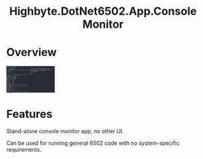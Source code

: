 <h1 align="center">Highbyte.DotNet6502.App.ConsoleMonitor</h1>

# Overview
<img align="top" src="Screenshots/ConsoleMonitor.png" width="25%" height="25%" title="Machine code monitor native console host window" />

# Features
Stand-alone console monitor app, no other UI.

Can be used for running general 6502 code with no system-specific requirements.
